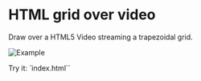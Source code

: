 
# HTML grid over video

Draw over a HTML5 Video streaming a trapezoidal grid.

![Example](https://sites.google.com/site/manuparra/home/videogrid.png)


Try it:  `ìndex.html``



